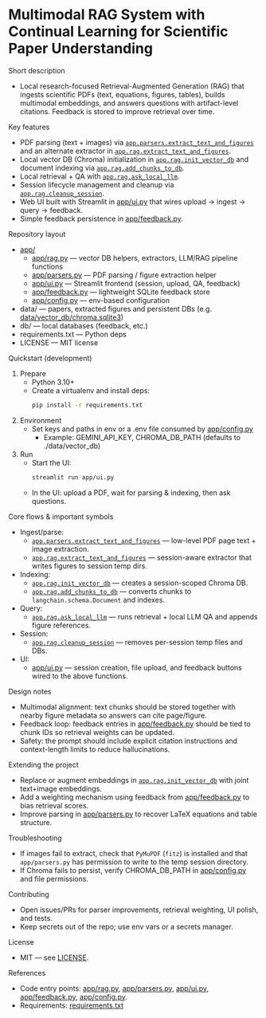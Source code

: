 # Multimodal RAG System with Continual Learning for Scientific Paper Understanding

Short description
- Local research-focused Retrieval-Augmented Generation (RAG) that ingests scientific PDFs (text, equations, figures, tables), builds multimodal embeddings, and answers questions with artifact-level citations. Feedback is stored to improve retrieval over time.

Key features
- PDF parsing (text + images) via [`app.parsers.extract_text_and_figures`](app/parsers.py) and an alternate extractor in [`app.rag.extract_text_and_figures`](app/rag.py).
- Local vector DB (Chroma) initialization in [`app.rag.init_vector_db`](app/rag.py) and document indexing via [`app.rag.add_chunks_to_db`](app/rag.py).
- Local retrieval + QA with [`app.rag.ask_local_llm`](app/rag.py).
- Session lifecycle management and cleanup via [`app.rag.cleanup_session`](app/rag.py).
- Web UI built with Streamlit in [app/ui.py](app/ui.py) that wires upload → ingest → query → feedback.
- Simple feedback persistence in [app/feedback.py](app/feedback.py).

Repository layout
- [app/](app)
  - [app/rag.py](app/rag.py) — vector DB helpers, extractors, LLM/RAG pipeline functions
  - [app/parsers.py](app/parsers.py) — PDF parsing / figure extraction helper
  - [app/ui.py](app/ui.py) — Streamlit frontend (session, upload, QA, feedback)
  - [app/feedback.py](app/feedback.py) — lightweight SQLite feedback store
  - [app/config.py](app/config.py) — env-based configuration
- data/ — papers, extracted figures and persistent DBs (e.g. [data/vector_db/chroma.sqlite3](data/vector_db/chroma.sqlite3))
- db/ — local databases (feedback, etc.)
- requirements.txt — Python deps
- LICENSE — MIT license

Quickstart (development)
1. Prepare
   - Python 3.10+
   - Create a virtualenv and install deps:
     ```sh
     pip install -r requirements.txt
     ```
2. Environment
   - Set keys and paths in env or a .env file consumed by [app/config.py](app/config.py)
     - Example: GEMINI_API_KEY, CHROMA_DB_PATH (defaults to ./data/vector_db)
3. Run
   - Start the UI:
     ```sh
     streamlit run app/ui.py
     ```
   - In the UI: upload a PDF, wait for parsing & indexing, then ask questions.

Core flows & important symbols
- Ingest/parse:
  - [`app.parsers.extract_text_and_figures`](app/parsers.py) — low-level PDF page text + image extraction.
  - [`app.rag.extract_text_and_figures`](app/rag.py) — session-aware extractor that writes figures to session temp dirs.
- Indexing:
  - [`app.rag.init_vector_db`](app/rag.py) — creates a session-scoped Chroma DB.
  - [`app.rag.add_chunks_to_db`](app/rag.py) — converts chunks to `langchain.schema.Document` and indexes.
- Query:
  - [`app.rag.ask_local_llm`](app/rag.py) — runs retrieval + local LLM QA and appends figure references.
- Session:
  - [`app.rag.cleanup_session`](app/rag.py) — removes per-session temp files and DBs.
- UI:
  - [app/ui.py](app/ui.py) — session creation, file upload, and feedback buttons wired to the above functions.

Design notes
- Multimodal alignment: text chunks should be stored together with nearby figure metadata so answers can cite page/figure.
- Feedback loop: feedback entries in [app/feedback.py](app/feedback.py) should be tied to chunk IDs so retrieval weights can be updated.
- Safety: the prompt should include explicit citation instructions and context-length limits to reduce hallucinations.

Extending the project
- Replace or augment embeddings in [`app.rag.init_vector_db`](app/rag.py) with joint text+image embeddings.
- Add a weighting mechanism using feedback from [app/feedback.py](app/feedback.py) to bias retrieval scores.
- Improve parsing in [app/parsers.py](app/parsers.py) to recover LaTeX equations and table structure.

Troubleshooting
- If images fail to extract, check that `PyMuPDF` (`fitz`) is installed and that `app/parsers.py` has permission to write to the temp session directory.
- If Chroma fails to persist, verify CHROMA_DB_PATH in [app/config.py](app/config.py) and file permissions.

Contributing
- Open issues/PRs for parser improvements, retrieval weighting, UI polish, and tests.
- Keep secrets out of the repo; use env vars or a secrets manager.

License
- MIT — see [LICENSE](LICENSE).

References
- Code entry points: [app/rag.py](app/rag.py), [app/parsers.py](app/parsers.py), [app/ui.py](app/ui.py), [app/feedback.py](app/feedback.py), [app/config.py](app/config.py).
- Requirements: [requirements.txt](requirements.txt)
